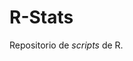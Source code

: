 <h1>R-Stats</h1>
Repositorio de <i>scripts</i> de R. 

<!--http://www.arilamstein.com/blog/2016/10/18/get-good-r/" -->
<!-- Mastering Markdown https://guides.github.com/features/mastering-markdown/ -->
<!-- HTML5 Tutorial http://www.w3schools.com/html/default.asp -->
